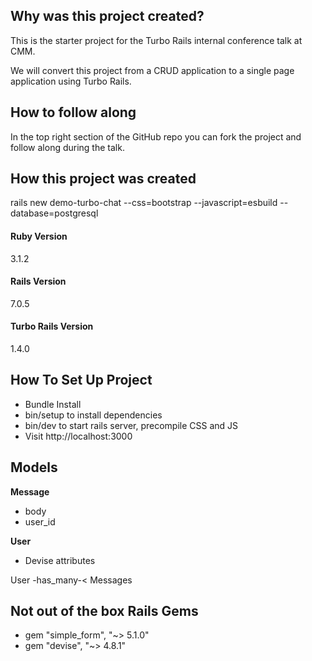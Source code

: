## Why was this project created?
This is the starter project for the Turbo Rails internal conference talk at CMM.

We will convert this project from a CRUD application to a single page application using Turbo Rails.

## How to follow along
In the top right section of the GitHub repo you can fork the project and follow along during the talk.

## How this project was created
rails new demo-turbo-chat --css=bootstrap --javascript=esbuild --database=postgresql

#### Ruby Version
3.1.2

#### Rails Version
7.0.5

#### Turbo Rails Version
1.4.0

## How To Set Up Project
+ Bundle Install
+ bin/setup to install dependencies
+ bin/dev to start rails server, precompile CSS and JS
+ Visit http://localhost:3000

## Models
__Message__
 - body
 - user_id
 
 __User__
  - Devise attributes

User -has_many-< Messages 

## Not out of the box Rails Gems
- gem "simple_form", "~> 5.1.0"
- gem "devise", "~> 4.8.1"

